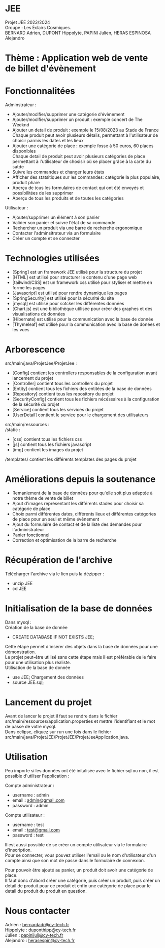 # JEE
Projet JEE 2023/2024  
Groupe : Les Éclairs Cosmiques.  
BERNARD Adrien, DUPONT Hippolyte, PAPINI Julien, HERAS ESPINOSA Alejandro

# Thème : Application web de vente de billet d'évènement

# Fonctionnalitées
Adminstrateur :
 - Ajouter/modifier/supprimer une catégorie d'évènement
 - Ajouter/modifier/supprimer un produit : exemple concert de The Weeknd
 - Ajouter un detail de produit : exemple le 15/08/2023 au Stade de France  
   Chaque produit peut avoir plusieurs détails, permettant à l'utilisateur de choisir parmis les dates et les lieux
 - Ajouter une catégorie de place : exemple fosse à 50 euros, 60 places disponibles  
   Chaque detail de produit peut avoir plusieurs catégories de place permettant à l'utilisateur de chosisir où se placer grâce à la carte du satde
 - Suivre les commandes et changer leurs états
 - Afficher des statsitiques sur les commandes: catégorie la plus populaire, produit phare
 - Aperçu de tous les formulaires de contact qui ont été envoyés et possibilitées de les supprimer
 - Aperçu de tous les produits et de toutes les catégories
   
Utilisateur :
 - Ajouter/supprimer un élément à son panier
 - Valider son panier et suivre l'état de sa commande
 - Rechercher un produit via une barre de recherche ergonomique
 - Contacter l'adminsitrateur via un formulaire
 - Créer un compte et se connecter

# Technologies utilisées
- [Spring] est un framework JEE utilisé pour la structure du projet
- [HTML] est utilisé pour structurer le contenu d'une page web
- [tailwind/CSS] est un framework css utilisé pour styliser et mettre en forme les pages
- [Javascript] est utilisé pour rendre dynamique les pages
- [SpringSecurity] est utilisé pour la sécurité du site
- [mysql] est utilisé pour sotcker les différentes données 
- [Chart.js] est une bibliothèque utilisée pour créer des graphes et des visualisations de données
- [Hibernate] est utilisé pour la communication avec la base de donnée
- [Thymeleaf] est utilisé pour la communication avec la base de donées et les vues

# Arborescence
src/main/java/ProjetJee/ProjetJee : 
- [Config] contient les controllers responsables de la configuration avant lancement du projet
- [Controller] contient tous les controllers du projet
- [Entity] contient tous les fichiers des entitées de la base de données
- [Repository] contient tous les repository du projet
- [SecurityConfig] contient tous les fichiers nécéssaires à la configuration de la sécurité du projet
- [Service] contient tous les services du projet
- [UserDetail] contient le service pour le chargement des utilisateurs
  
src/main/ressources :  
/static :
 - [css] contient tous les fichiers css
 - [js] contient tous les fichiers javascript
 - [img] contient les images du projet
   
/templates/ contient les différents templates des pages du projet

# Améliorations depuis la soutenance
- Remaniement de la base de données pour qu'elle soit plus adaptée à notre thème de vente de billet
- Ajout d'images représentant les différents stades pour choisir sa catégorie de place
- Choix parmi différentes dates, différents lieux et différentes catégories de place pour un seul et même évènement
- Ajout du formulaire de contact et de la liste des demandes pour l'administrateur
- Panier fonctionnel
- Correction et optimisation de la barre de recherche

# Récupération de l'archive 
Télécharger l'archive via le lien puis la dézipper :
- unzip JEE
- cd JEE

# Initialisation de la base de données
Dans mysql :  
Création de la base de donnée
- CREATE DATABASE IF NOT EXISTS JEE;
  
Cette étape permet d'insérer des objets dans la base de données pour une démonstration.  
Le projet peut-être utilisé sans cette étape mais il est préférable de le faire pour une utilisation plus réaliste.  
Utilisation de la base de donnée
- use JEE;
Chargement des données
- source JEE.sql;

# Lancement du projet
Avant de lancer le projet il faut se rendre dans le fichier src/main/ressources/application.properties et mettre l'identifiant et le mot de passe de votre mysql.  
Dans eclipse, cliquez sur run une fois dans le fichier src/main/java/ProjetJEE/ProjetJEE/ProjetJeeApplication.java.

# Utilisation
Peu importe si les données ont été initalisée avec le fichier sql ou non, il est possible d'utiliser l'application :  

Compte administrateur :
- username : admin
- email : admin@gmail.com
- password : admin

Compte utilisateur :
- username : test
- email : test@gmail.com
- password : test

Il est aussi possible de se créer un compte utilisateur via le formulaire d'inscription.  
Pour se connecter, vous pouvez utiliser l'email ou le nom d'utilisateur d'un compte ainsi que son mot de passe dans le formulaire de connexion.  

Pour pouvoir être ajouté au panier, un produit doit avoir une catégorie de place.  
Il faut donc d'abord créer une catégorie, puis créer un produit, puis créer un detail de produit pour ce produit et enfin une catégorie de place pour le detail du produit du produit en question.

# Nous contacter

Adrien : bernardadr@cy-tech.fr  
Hippolyte : duponthipp@cy-tech.fr  
Julien : papinijuli@cy-tech.fr  
Alejandro : herasespin@cy-tech.fr  


